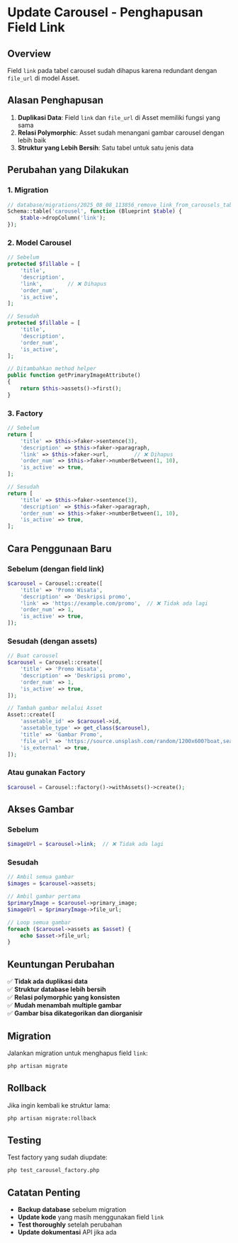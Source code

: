 # Update Carousel - Penghapusan Field Link

## Overview

Field `link` pada tabel carousel sudah dihapus karena redundant dengan `file_url` di model Asset.

## Alasan Penghapusan

1. **Duplikasi Data**: Field `link` dan `file_url` di Asset memiliki fungsi yang sama
2. **Relasi Polymorphic**: Asset sudah menangani gambar carousel dengan lebih baik
3. **Struktur yang Lebih Bersih**: Satu tabel untuk satu jenis data

## Perubahan yang Dilakukan

### 1. Migration

```php
// database/migrations/2025_08_08_113856_remove_link_from_carousels_table.php
Schema::table('carousel', function (Blueprint $table) {
    $table->dropColumn('link');
});
```

### 2. Model Carousel

```php
// Sebelum
protected $fillable = [
    'title',
    'description',
    'link',        // ❌ Dihapus
    'order_num',
    'is_active',
];

// Sesudah
protected $fillable = [
    'title',
    'description',
    'order_num',
    'is_active',
];

// Ditambahkan method helper
public function getPrimaryImageAttribute()
{
    return $this->assets()->first();
}
```

### 3. Factory

```php
// Sebelum
return [
    'title' => $this->faker->sentence(3),
    'description' => $this->faker->paragraph,
    'link' => $this->faker->url,        // ❌ Dihapus
    'order_num' => $this->faker->numberBetween(1, 10),
    'is_active' => true,
];

// Sesudah
return [
    'title' => $this->faker->sentence(3),
    'description' => $this->faker->paragraph,
    'order_num' => $this->faker->numberBetween(1, 10),
    'is_active' => true,
];
```

## Cara Penggunaan Baru

### Sebelum (dengan field link)

```php
$carousel = Carousel::create([
    'title' => 'Promo Wisata',
    'description' => 'Deskripsi promo',
    'link' => 'https://example.com/promo',  // ❌ Tidak ada lagi
    'order_num' => 1,
    'is_active' => true,
]);
```

### Sesudah (dengan assets)

```php
// Buat carousel
$carousel = Carousel::create([
    'title' => 'Promo Wisata',
    'description' => 'Deskripsi promo',
    'order_num' => 1,
    'is_active' => true,
]);

// Tambah gambar melalui Asset
Asset::create([
    'assetable_id' => $carousel->id,
    'assetable_type' => get_class($carousel),
    'title' => 'Gambar Promo',
    'file_url' => 'https://source.unsplash.com/random/1200x600?boat,sea',
    'is_external' => true,
]);
```

### Atau gunakan Factory

```php
$carousel = Carousel::factory()->withAssets()->create();
```

## Akses Gambar

### Sebelum

```php
$imageUrl = $carousel->link;  // ❌ Tidak ada lagi
```

### Sesudah

```php
// Ambil semua gambar
$images = $carousel->assets;

// Ambil gambar pertama
$primaryImage = $carousel->primary_image;
$imageUrl = $primaryImage->file_url;

// Loop semua gambar
foreach ($carousel->assets as $asset) {
    echo $asset->file_url;
}
```

## Keuntungan Perubahan

✅ **Tidak ada duplikasi data**  
✅ **Struktur database lebih bersih**  
✅ **Relasi polymorphic yang konsisten**  
✅ **Mudah menambah multiple gambar**  
✅ **Gambar bisa dikategorikan dan diorganisir**

## Migration

Jalankan migration untuk menghapus field `link`:

```bash
php artisan migrate
```

## Rollback

Jika ingin kembali ke struktur lama:

```bash
php artisan migrate:rollback
```

## Testing

Test factory yang sudah diupdate:

```bash
php test_carousel_factory.php
```

## Catatan Penting

-   **Backup database** sebelum migration
-   **Update kode** yang masih menggunakan field `link`
-   **Test thoroughly** setelah perubahan
-   **Update dokumentasi** API jika ada
